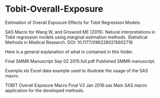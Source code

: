 # Tobit-Overall-Exposure
Estimation of Overall Exposure Effects for Tobit Regression Models

SAS Macro for Wang W, and Griswold ME (2015). Natural interpretations in Tobit regression models using marginal estimation methods. Statistical Methods in Medical Research. DOI: 10.1177/0962280215602716

Here is a general explanation of what is contained in this folder.

Final SMMR Manuscript Sep 02 2015.full.pdf Published SMMR manuscript. 

Example.xls   Excel data example used to illustrate the usage of the SAS macro.

TOBIT Overall Exposure Macro Final V2 Jan 2016.sas  Main SAS macro application for the developed methods.
